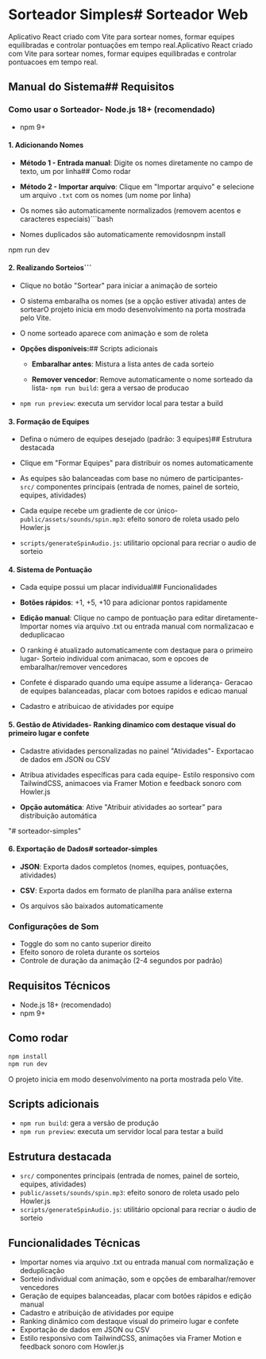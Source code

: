# Sorteador Simples# Sorteador Web



Aplicativo React criado com Vite para sortear nomes, formar equipes equilibradas e controlar pontuações em tempo real.Aplicativo React criado com Vite para sortear nomes, formar equipes equilibradas e controlar pontuacoes em tempo real.



## Manual do Sistema## Requisitos



### Como usar o Sorteador- Node.js 18+ (recomendado)

- npm 9+

#### 1. Adicionando Nomes

- **Método 1 - Entrada manual**: Digite os nomes diretamente no campo de texto, um por linha## Como rodar

- **Método 2 - Importar arquivo**: Clique em "Importar arquivo" e selecione um arquivo `.txt` com os nomes (um nome por linha)

- Os nomes são automaticamente normalizados (removem acentos e caracteres especiais)```bash

- Nomes duplicados são automaticamente removidosnpm install

npm run dev

#### 2. Realizando Sorteios```

- Clique no botão "Sortear" para iniciar a animação de sorteio

- O sistema embaralha os nomes (se a opção estiver ativada) antes de sortearO projeto inicia em modo desenvolvimento na porta mostrada pelo Vite.

- O nome sorteado aparece com animação e som de roleta

- **Opções disponíveis:**## Scripts adicionais

  - **Embaralhar antes**: Mistura a lista antes de cada sorteio

  - **Remover vencedor**: Remove automaticamente o nome sorteado da lista- `npm run build`: gera a versao de producao

- `npm run preview`: executa um servidor local para testar a build

#### 3. Formação de Equipes

- Defina o número de equipes desejado (padrão: 3 equipes)## Estrutura destacada

- Clique em "Formar Equipes" para distribuir os nomes automaticamente

- As equipes são balanceadas com base no número de participantes- `src/` componentes principais (entrada de nomes, painel de sorteio, equipes, atividades)

- Cada equipe recebe um gradiente de cor único- `public/assets/sounds/spin.mp3`: efeito sonoro de roleta usado pelo Howler.js

- `scripts/generateSpinAudio.js`: utilitario opcional para recriar o audio de sorteio

#### 4. Sistema de Pontuação

- Cada equipe possui um placar individual## Funcionalidades

- **Botões rápidos**: +1, +5, +10 para adicionar pontos rapidamente  

- **Edição manual**: Clique no campo de pontuação para editar diretamente- Importar nomes via arquivo .txt ou entrada manual com normalizacao e deduplicacao

- O ranking é atualizado automaticamente com destaque para o primeiro lugar- Sorteio individual com animacao, som e opcoes de embaralhar/remover vencedores

- Confete é disparado quando uma equipe assume a liderança- Geracao de equipes balanceadas, placar com botoes rapidos e edicao manual

- Cadastro e atribuicao de atividades por equipe

#### 5. Gestão de Atividades- Ranking dinamico com destaque visual do primeiro lugar e confete

- Cadastre atividades personalizadas no painel "Atividades"- Exportacao de dados em JSON ou CSV

- Atribua atividades específicas para cada equipe- Estilo responsivo com TailwindCSS, animacoes via Framer Motion e feedback sonoro com Howler.js

- **Opção automática**: Ative "Atribuir atividades ao sortear" para distribuição automática

"# sorteador-simples" 

#### 6. Exportação de Dados#   s o r t e a d o r - s i m p l e s 

- **JSON**: Exporta dados completos (nomes, equipes, pontuações, atividades) 

- **CSV**: Exporta dados em formato de planilha para análise externa 
- Os arquivos são baixados automaticamente

### Configurações de Som
- Toggle do som no canto superior direito
- Efeito sonoro de roleta durante os sorteios
- Controle de duração da animação (2-4 segundos por padrão)

## Requisitos Técnicos

- Node.js 18+ (recomendado)
- npm 9+

## Como rodar

```bash
npm install
npm run dev
```

O projeto inicia em modo desenvolvimento na porta mostrada pelo Vite.

## Scripts adicionais

- `npm run build`: gera a versão de produção
- `npm run preview`: executa um servidor local para testar a build

## Estrutura destacada

- `src/` componentes principais (entrada de nomes, painel de sorteio, equipes, atividades)
- `public/assets/sounds/spin.mp3`: efeito sonoro de roleta usado pelo Howler.js
- `scripts/generateSpinAudio.js`: utilitário opcional para recriar o áudio de sorteio

## Funcionalidades Técnicas

- Importar nomes via arquivo .txt ou entrada manual com normalização e deduplicação
- Sorteio individual com animação, som e opções de embaralhar/remover vencedores
- Geração de equipes balanceadas, placar com botões rápidos e edição manual
- Cadastro e atribuição de atividades por equipe
- Ranking dinâmico com destaque visual do primeiro lugar e confete
- Exportação de dados em JSON ou CSV
- Estilo responsivo com TailwindCSS, animações via Framer Motion e feedback sonoro com Howler.js